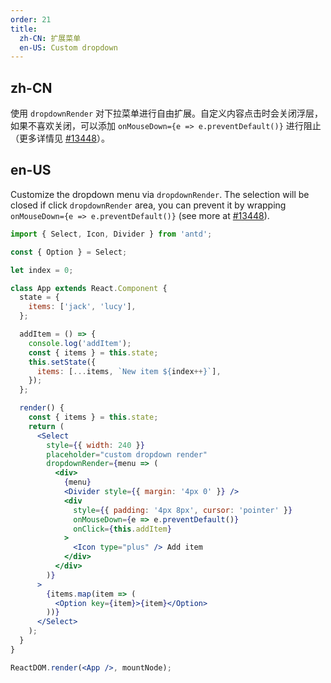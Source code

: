 ```yaml
---
order: 21
title:
  zh-CN: 扩展菜单
  en-US: Custom dropdown
---
```


## zh-CN

使用 `dropdownRender` 对下拉菜单进行自由扩展。自定义内容点击时会关闭浮层，如果不喜欢关闭，可以添加 `onMouseDown={e => e.preventDefault()}` 进行阻止（更多详情见 [#13448](https://github.com/ant-design/ant-design/issues/13448)）。

## en-US

Customize the dropdown menu via `dropdownRender`. The selection will be closed if click `dropdownRender` area, you can prevent it by wrapping `onMouseDown={e => e.preventDefault()}` (see more at [#13448](https://github.com/ant-design/ant-design/issues/13448)).

```jsx
import { Select, Icon, Divider } from 'antd';

const { Option } = Select;

let index = 0;

class App extends React.Component {
  state = {
    items: ['jack', 'lucy'],
  };

  addItem = () => {
    console.log('addItem');
    const { items } = this.state;
    this.setState({
      items: [...items, `New item ${index++}`],
    });
  };

  render() {
    const { items } = this.state;
    return (
      <Select
        style={{ width: 240 }}
        placeholder="custom dropdown render"
        dropdownRender={menu => (
          <div>
            {menu}
            <Divider style={{ margin: '4px 0' }} />
            <div
              style={{ padding: '4px 8px', cursor: 'pointer' }}
              onMouseDown={e => e.preventDefault()}
              onClick={this.addItem}
            >
              <Icon type="plus" /> Add item
            </div>
          </div>
        )}
      >
        {items.map(item => (
          <Option key={item}>{item}</Option>
        ))}
      </Select>
    );
  }
}

ReactDOM.render(<App />, mountNode);
```
